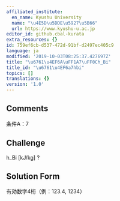 ```yaml
---
affiliated_institute:
  en_name: Kyushu University
  name: "\u4E5D\u5DDE\u5927\u5B66"
  url: https://www.kyushu-u.ac.jp
editor_id: github.cbal-kurata
extra_resources: {}
id: 759ef6cb-d537-472d-91bf-d2497ec405c9
language: ja
modified: '2019-10-03T08:25:37.427697Z'
title: "\u6761\u4EF6A\uFF1A7\uFF0Ch_Bi"
title_id: "\u6761\u4EF6a7hbi"
topics: []
translations: {}
version: '1.0'
---
```


## Comments
条件A：7

## Challenge
h_Bi [kJ/kg] ?

## Solution Form
有効数字4桁（例：123.4,  1234）




